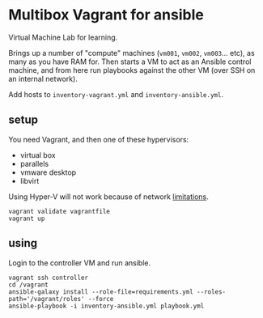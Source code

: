 # Multibox Vagrant for ansible

Virtual Machine Lab for learning.

Brings up a number of "compute" machines (`vm001`, `vm002`, `vm003`... etc), as many as you have RAM for. Then starts a VM to act as an Ansible control machine, and from here run playbooks against the other VM (over SSH on an internal network).

Add hosts to `inventory-vagrant.yml` and `inventory-ansible.yml`.

## setup

You need Vagrant, and then one of these hypervisors:

* virtual box
* parallels
* vmware desktop
* libvirt

Using Hyper-V will not work because of network [limitations](https://www.vagrantup.com/docs/providers/hyperv/limitations).

```shell
vagrant validate vagrantfile
vagrant up
```

## using

Login to the controller VM and run ansible.

```shell
vagrant ssh controller
cd /vagrant
ansible-galaxy install --role-file=requirements.yml --roles-path='/vagrant/roles' --force
ansible-playbook -i inventory-ansible.yml playbook.yml
```